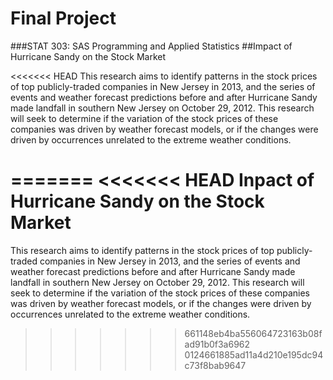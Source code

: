 Final Project 
==============================
###STAT 303: SAS Programming and Applied Statistics
##Impact of Hurricane Sandy on the Stock Market 

<<<<<<< HEAD
This research aims to identify patterns in the stock prices of top publicly-traded companies in New Jersey in 2013, and the series of events and weather forecast predictions before and after Hurricane Sandy made landfall in southern New Jersey on October 29, 2012. This research will seek to determine if the variation of the stock prices of these companies was driven by weather forecast models, or if the changes were driven by occurrences unrelated to the extreme weather conditions. 

=======
<<<<<<< HEAD
Inpact of Hurricane Sandy on the Stock Market 
=======
This research aims to identify patterns in the stock prices of top publicly-traded companies in New Jersey in 2013, and the series of events and weather forecast predictions before and after Hurricane Sandy made landfall in southern New Jersey on October 29, 2012. This research will seek to determine if the variation of the stock prices of these companies was driven by weather forecast models, or if the changes were driven by occurrences unrelated to the extreme weather conditions. 
>>>>>>> 661148eb4ba556064723163b08fad91b0f3a6962
>>>>>>> 0124661885ad11a4d210e195dc94c73f8bab9647
